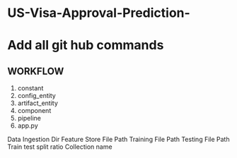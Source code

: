 # US-Visa-Approval-Prediction-

# Add all git hub commands

## WORKFLOW

1. constant
2. config_entity
3. artifact_entity
4. component
5. pipeline
6. app.py

Data Ingestion Dir
Feature Store File Path
Training File Path
Testing File Path
Train test split ratio
Collection name
